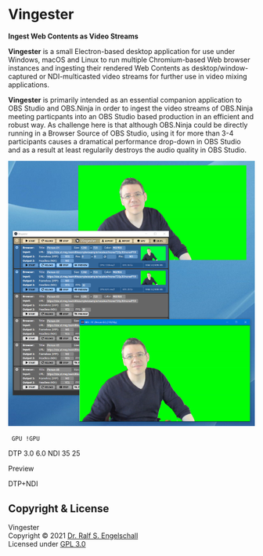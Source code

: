 
<img src="https://raw.githubusercontent.com/rse/vingester/master/vingester-icon.png" width="150" align="right" alt=""/>

Vingester
=========

**Ingest Web Contents as Video Streams**

**Vingester** is a small Electron-based desktop application for
use under Windows, macOS and Linux to run multiple Chromium-based
Web browser instances and ingesting their rendered Web Contents as
desktop/window-captured or NDI-multicasted video streams for further use
in video mixing applications.

**Vingester** is primarily intended as an essential companion
application to OBS Studio and OBS.Ninja in order to ingest the video
streams of OBS.Ninja meeting particpants into an OBS Studio based
production in an efficient and robust way. As challenge here is that
although OBS.Ninja could be directly running in a Browser Source of OBS
Studio, using it for more than 3-4 participants causes a dramatical
performance drop-down in OBS Studio and as a result at least regularily
destroys the audio quality in OBS Studio.

![Vingester Screenshot](vingester-screenshot.png)

     GPU !GPU
DTP  3.0 6.0
NDI  35  25

Preview

DTP+NDI

Copyright & License
-------------------

Vingester<br/>
Copyright &copy; 2021 [Dr. Ralf S. Engelschall](mailto:rse@engelschall.com)<br/>
Licensed under [GPL 3.0](https://spdx.org/licenses/GPL-3.0-only)

